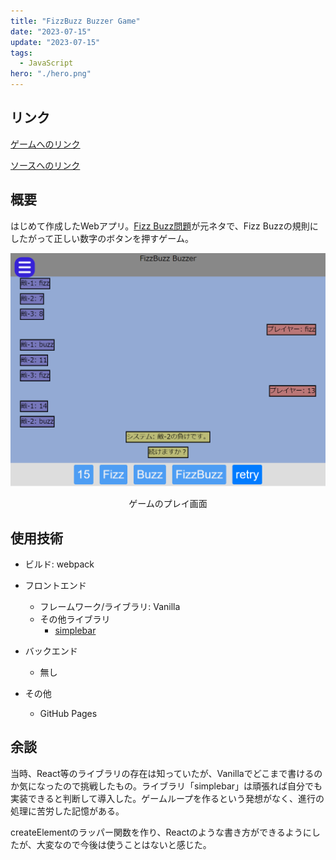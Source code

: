 ```yaml
---
title: "FizzBuzz Buzzer Game"
date: "2023-07-15"
update: "2023-07-15"
tags:
  - JavaScript
hero: "./hero.png"
---
```


## リンク

[ゲームへのリンク](https://tomsal25.github.io/fizzbuzz-buzzer/)

[ソースへのリンク](https://github.com/tomsal25/fizzbuzz-buzzer)

## 概要

はじめて作成したWebアプリ。[Fizz Buzz問題](https://ja.wikipedia.org/wiki/Fizz_Buzz)が元ネタで、Fizz Buzzの規則にしたがって正しい数字のボタンを押すゲーム。

![ゲームのプレイ画面](./main.png)
<div style="text-align:center">ゲームのプレイ画面</div>

## 使用技術

- ビルド: webpack

- フロントエンド
  - フレームワーク/ライブラリ: Vanilla
  - その他ライブラリ
    - [simplebar](https://github.com/Grsmto/simplebar)

- バックエンド
  - 無し

- その他
  - GitHub Pages

## 余談

当時、React等のライブラリの存在は知っていたが、Vanillaでどこまで書けるのか気になったので挑戦したもの。ライブラリ「simplebar」は頑張れば自分でも実装できると判断して導入した。ゲームループを作るという発想がなく、進行の処理に苦労した記憶がある。

createElementのラッパー関数を作り、Reactのような書き方ができるようにしたが、大変なので今後は使うことはないと感じた。
